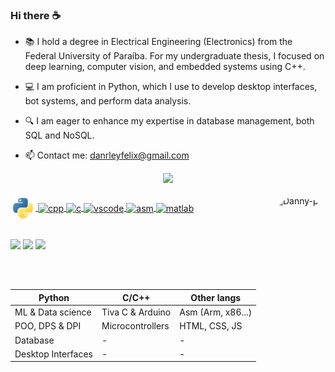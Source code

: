 ### Hi there ☕

- 📚 I hold a degree in Electrical Engineering (Electronics) from the Federal University of Paraíba. For my undergraduate thesis, I focused on deep learning, computer vision, and embedded systems using C++.
- 💻 I am proficient in Python, which I use to develop desktop interfaces, bot systems, and perform data analysis.
- 🔍 I am eager to enhance my expertise in database management, both SQL and NoSQL.

- 📫 Contact me: danrleyfelix@gmail.com

<div align="center">
  <a href="https://github.com/DanrleyFelix">
  <img height="160em" src="https://github-readme-stats.vercel.app/api/top-langs/?username=DanrleyFelix&layout=compact&langs_count=7&theme=dark"/>
</div>
</div>
<div style="display: inline_block"><br>
  <img align="center" alt="Python" height="40" width="40" src="https://raw.githubusercontent.com/devicons/devicon/master/icons/python/python-original.svg">
  <a href="">
    <img src="https://github.com/get-icon/geticon/blob/master/icons/c-plusplus.svg" alt="cpp" align="center" width="40" height="40 />
  </a>
  <a href="">
    <img src="https://github.com/get-icon/geticon/blob/master/icons/c.svg" align="center" alt="c" width="40" height="40"/>
  </a>
  <a href="https://code.visualstudio.com/">
    <img src="https://cdn.jsdelivr.net/gh/devicons/devicon/icons/vscode/vscode-original.svg" alt="vscode" align="center" width="40" height="40"/>
   </a>
   <a href="">
      <img src="https://github.com/get-icon/geticon/blob/master/icons/assembly.svg" alt="asm" align="center" width="40" height="40"/>
   </a>
  <a href="https://www.mathworks.com/products/matlab.html">
    <img align="center" alt="matlab" height="40" width="40" src="https://upload.wikimedia.org/wikipedia/commons/2/21/Matlab_Logo.png">
  </a>
  <img align="right" alt="Danny-pic" height="150" style="border-radius:50px;" 
       src="https://i.pinimg.com/originals/94/44/a5/9444a5e0fbd7775d79117e9889b181ad.gif">
</div>
  
  ##
 
<div> 
  <a href="https://www.youtube.com/channel/UCMozFNrBh5qvUKq0hlFfeew" target="_blank"><img src="https://img.shields.io/badge/YouTube-FF0000?style=for-the-badge&logo=youtube&logoColor=white" target="_blank"></a>
 <a href="https://discord.gg/KBvGXHjuse" target="_blank"><img src="https://img.shields.io/badge/Discord-7289DA?style=for-the-badge&logo=discord&logoColor=white"
 target="_blank"></a> 
  <a href = "mailto:danrleyfelix@gmail.com><img src="https://img.shields.io/badge/-Gmail-%23333?style=for-the-badge&logo=gmail&logoColor=white" target="_blank"></a>
  <a href="https://www.linkedin.com/in/danrley-felix-083674169/" target="_blank"><img src="https://img.shields.io/badge/-LinkedIn-%230077B5?style=for-the-badge&logo=linkedin&logoColor=white" target="_blank"></a>
</div>

  ##
  
| Python               | C/C++               | Other langs       |  
| -------------------- | ------------------- | ------------------- 
| ML & Data science    | Tiva C & Arduino    | Asm (Arm, x86...) |
| POO, DPS & DPI       | Microcontrollers    | HTML, CSS, JS     | 
| Database             |         -           |        -          | 
| Desktop Interfaces   |         -           |        -          | 
